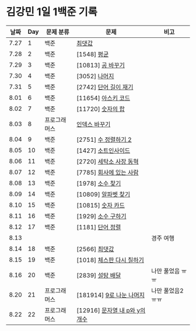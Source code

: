 # 김강민 1일 1백준 기록

| 날짜 | Day | 문제 분류    | 문제                                      | 비고              |
| ---- | --- | ------------ | ----------------------------------------- | ----------------- |
| 7.27 | 1   | 백준         | [최댓값](./0727/)                         |                   |
| 7.28 | 2   | 백준         | [1548] [평균](./0728/)                    |                   |
| 7.29 | 3   | 백준         | [10813] [공 바꾸기](./0729/)              |                   |
| 7.30 | 4   | 백준         | [3052] [나머지](./0730/)                  |                   |
| 7.31 | 5   | 백준         | [2742] [단어 길이 재기](./0731/)          |                   |
| 8.01 | 6   | 백준         | [11654] [아스키 코드](./0801/)            |                   |
| 8.02 | 7   | 백준         | [11720] [숫자의 합](./0802/)              |                   |
| 8.03 | 8   | 프로그래머스 | [인덱스 바꾸기](./0803/)                  |                   |
| 8.04 | 9   | 백준         | [2751] [수 정렬하기 2](./0804/)           |                   |
| 8.05 | 10  | 백준         | [1427] [소트인사이드](./0805/)            |                   |
| 8.06 | 11  | 백준         | [2720] [세탁소 사장 동혁](./0806/)        |                   |
| 8.07 | 12  | 백준         | [7785] [회사에 있는 사람](./0807/)        |                   |
| 8.08 | 13  | 백준         | [1978] [소수 찾기](./0808/)               |                   |
| 8.09 | 14  | 백준         | [10809] [알파벳 찾기](./0809/)            |                   |
| 8.10 | 15  | 백준         | [10815] [숫자 카드](./0810/)              |                   |
| 8.11 | 16  | 백준         | [1929] [소수 구하기](./0811/)             |                   |
| 8.12 | 17  | 백준         | [1181] [단어 정렬](./0812/)               |                   |
| 8.13 |     |              |                                           | 경주 여행         |
| 8.14 | 18  | 백준         | [2566] [최댓값](./0814/)                  |                   |
| 8.15 | 19  | 백준         | [1018] [체스판 다시 칠하기](./0815/)      |                   |
| 8.16 | 20  | 백준         | [2839] [설탕 배달](./0816/)               | 나만 풀었음 ㅠㅠ  |
| 8.20 | 21  | 프로그래머스 | [181914] [9로 나눈 나머지](./0820/)       | 나만 풀었음2 ㅠㅠ |
| 8.22 | 22  | 프로그래머스 | [12916] [문자열 내 p와 y의 개수](./0822/) |                   |
